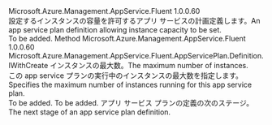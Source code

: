 <Type Name="IWithCapacity" FullName="Microsoft.Azure.Management.AppService.Fluent.AppServicePlan.Definition.IWithCapacity">
  <TypeSignature Language="C#" Value="public interface IWithCapacity" />
  <TypeSignature Language="ILAsm" Value=".class public interface auto ansi abstract IWithCapacity" />
  <TypeSignature Language="DocId" Value="T:Microsoft.Azure.Management.AppService.Fluent.AppServicePlan.Definition.IWithCapacity" />
  <TypeSignature Language="VB.NET" Value="Public Interface IWithCapacity" />
  <TypeSignature Language="F#" Value="type IWithCapacity = interface" />
  <AssemblyInfo>
    <AssemblyName>Microsoft.Azure.Management.AppService.Fluent</AssemblyName>
    <AssemblyVersion>1.0.0.60</AssemblyVersion>
  </AssemblyInfo>
  <Interfaces />
  <Docs>
    <summary>
            <span data-ttu-id="5b9bb-101">設定するインスタンスの容量を許可するアプリ サービスの計画定義します。</span><span class="sxs-lookup"><span data-stu-id="5b9bb-101">An app service plan definition allowing instance capacity to be set.</span></span>
            </summary>
    <remarks>To be added.</remarks>
  </Docs>
  <Members>
    <Member MemberName="WithCapacity">
      <MemberSignature Language="C#" Value="public Microsoft.Azure.Management.AppService.Fluent.AppServicePlan.Definition.IWithCreate WithCapacity (int capacity);" />
      <MemberSignature Language="ILAsm" Value=".method public hidebysig newslot virtual instance class Microsoft.Azure.Management.AppService.Fluent.AppServicePlan.Definition.IWithCreate WithCapacity(int32 capacity) cil managed" />
      <MemberSignature Language="DocId" Value="M:Microsoft.Azure.Management.AppService.Fluent.AppServicePlan.Definition.IWithCapacity.WithCapacity(System.Int32)" />
      <MemberSignature Language="VB.NET" Value="Public Function WithCapacity (capacity As Integer) As IWithCreate" />
      <MemberSignature Language="F#" Value="abstract member WithCapacity : int -&gt; Microsoft.Azure.Management.AppService.Fluent.AppServicePlan.Definition.IWithCreate" Usage="iWithCapacity.WithCapacity capacity" />
      <MemberType>Method</MemberType>
      <AssemblyInfo>
        <AssemblyName>Microsoft.Azure.Management.AppService.Fluent</AssemblyName>
        <AssemblyVersion>1.0.0.60</AssemblyVersion>
      </AssemblyInfo>
      <ReturnValue>
        <ReturnType>Microsoft.Azure.Management.AppService.Fluent.AppServicePlan.Definition.IWithCreate</ReturnType>
      </ReturnValue>
      <Parameters>
        <Parameter Name="capacity" Type="System.Int32" />
      </Parameters>
      <Docs>
        <param name="capacity"><span data-ttu-id="5b9bb-102">インスタンスの最大数。</span><span class="sxs-lookup"><span data-stu-id="5b9bb-102">The maximum number of instances.</span></span></param>
        <summary>
            <span data-ttu-id="5b9bb-103">この app service プランの実行中のインスタンスの最大数を指定します。</span><span class="sxs-lookup"><span data-stu-id="5b9bb-103">Specifies the maximum number of instances running for this app service plan.</span></span>
            </summary>
        <returns>To be added.</returns>
        <remarks>To be added.</remarks>
        <return><span data-ttu-id="5b9bb-104">アプリ サービス プランの定義の次のステージ。</span><span class="sxs-lookup"><span data-stu-id="5b9bb-104">The next stage of an app service plan definition.</span></span></return>
      </Docs>
    </Member>
  </Members>
</Type>